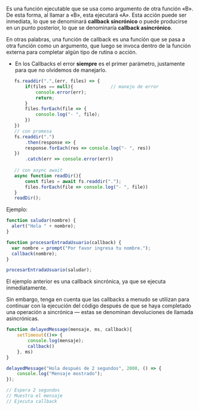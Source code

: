 Es una función ejecutable que se usa como argumento de otra función «B». De esta forma, al llamar a «B», esta ejecutará «A». Esta acción puede ser inmediata, lo que se denominará **callback sincrónico** o puede producirse en un punto posterior, lo que se denominaría **callback asincrónico**. 

En otras palabras, una función de callback es una función que se pasa a otra función como un argumento, que luego se invoca dentro de la función externa para completar algún tipo de rutina o acción.

* En los Callbacks el error **siempre** es el primer parámetro, justamente para que no olvidemos de manejarlo.
 ```js
	fs.readdir(".",(err, files) => {
	    if(files == null){              // manejo de error 
	        console.error(err);
	        return;
	    }
	    files.forEach(file => {
	        console.log("- ", file);
	    })
	})
	// con promesa
	fs.readdir(".")
		.then(response => {
	    response.forEach(res => console.log("- ", res))
	})
		.catch(err => console.error(err))
		
	// con async await
	async function readDir(){
	    const files = await fs.readdir(".");
	    files.forEach(file => console.log("- ", file))
	}
	readDir();
  ```

Ejemplo:
``` js
function saludar(nombre) {
  alert("Hola " + nombre);
}

function procesarEntradaUsuario(callback) {
  var nombre = prompt("Por favor ingresa tu nombre.");
  callback(nombre);
}

procesarEntradaUsuario(saludar);
```

El ejemplo anterior es una callback sincrónica, ya que se ejecuta inmediatamente.

Sin embargo, tenga en cuenta que las callbacks a menudo se utilizan para continuar con la ejecución del código después de que se haya completado una operación a sincrónica — estas se denominan devoluciones de llamada asincrónicas.

```js 
function delayedMessage(mensaje, ms, callback){
    setTimeout(()=> {
        console.log(mensaje);
        callback()
    }, ms)
}

delayedMessage("Hola después de 2 segundos", 2000, () => {
    console.log("Mensaje mostrado");
});

// Espera 2 segundos
// Muestra el mensaje
// Ejecuta callback
```